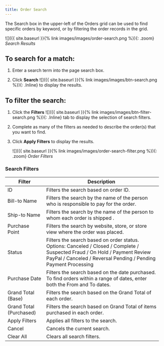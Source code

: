 ```yaml
---
title: Order Search
---
```


The Search box in the upper-left of the Orders grid can be used to find specific orders by keyword, or by filtering the order records in the grid.

![]({{ site.baseurl }}{% link images/images/order-search.png %}){: .zoom}
_Search Results_

## To search for a match:

1. Enter a search term into the page search box.

2. Click **Search** ![]({{ site.baseurl }}{% link images/images/btn-search.png %}){: .Inline} to display the results.

## To filter the search:

1. Click the **Filters** ![]({{ site.baseurl }}{% link images/images/btn-filter-search.png %}){: .Inline} tab to display the selection of search filters.

1. Complete as many of the filters as needed to describe the order(s) that you want to find.

1. Click **Apply Filters** to display the results.

     ![]({{ site.baseurl }}{% link images/images/order-search-filter.png %}){: .zoom}
     _Order Filters_

### Search Filters

|Filter|Description|
|--- |--- |
|ID|Filters the search based on order ID.|
|Bill-to Name|Filters the search by the name of the person who is responsible to pay for the order.|
|Ship-to Name|Filters the search by the name of the person to whom each order is shipped .|
|Purchase Point|Filters the search by website, store, or store view where the order was placed.|
|Status|Filters the search based on order status. Options: Canceled / Closed / Complete / Suspected Fraud / On Hold / Payment Review PayPal / Canceled / Reversal Pending / Pending Payment Processing|
|Purchase Date|Filters the search based on the date purchased. To find orders within a range of dates, enter both the From and To dates.|
|Grand Total (Base)|Filters the search based on the Grand Total of each order.|
|Grand Total (Purchased)|Filters the search based on Grand Total of items purchased in each order.|
|Apply Filters|Applies all filters to the search.|
|Cancel|Cancels the current search.|
|Clear All|Clears all search filters.|
